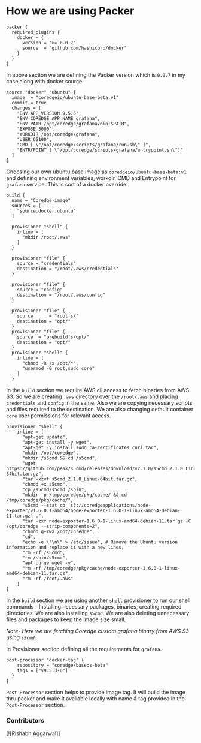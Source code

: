 # How we are using Packer

```hcl
packer {
  required_plugins {
    docker = {
      version = ">= 0.0.7"
      source  = "github.com/hashicorp/docker"
    }
  }
}
```
In above section we are defining the Packer version which is `0.0.7` in my case along with docker source.

```hcl
source "docker" "ubuntu" {
  image  = "coredgeio/ubuntu-base-beta:v1"
  commit = true
  changes = [
    "ENV APP_VERSION 9.5.3",
    "ENV COREDGE_APP_NAME grafana",
    "ENV PATH /opt/coredge/grafana/bin:$PATH",
    "EXPOSE 3000",
    "WORKDIR /opt/coredge/grafana",
    "USER 65100",
    "CMD [ \"/opt/coredge/scripts/grafana/run.sh\" ]",
    "ENTRYPOINT [ \"/opt/coredge/scripts/grafana/entrypoint.sh\"]"
  ]
}
```

Choosing our own ubuntu base image as `coredgeio/ubuntu-base-beta:v1` and defining environment variables, workdir, CMD and Entrypoint for `grafana` service. This is sort of a docker override.

```hcl
build {
  name = "Coredge-image"
  sources = [
    "source.docker.ubuntu"
  ]

  provisioner "shell" {
    inline = [
      "mkdir /root/.aws"
    ]
  }

  provisioner "file" {
    source = "credentials"
    destination = "/root/.aws/credentials"
  }

  provisioner "file" {
    source = "config"
    destination = "/root/.aws/config"
  }

  provisioner "file" {
    source      = "rootfs/"
    destination = "opt/"
  }
  provisioner "file" {
    source  = "prebuildfs/opt/"
    destination = "opt/"
  }
  provisioner "shell" {
    inline = [
      "chmod -R +x /opt/*",
      "usermod -G root,sudo core"
    ]
  }
```
In the `build` section we require AWS cli access to fetch binaries from AWS S3. So we are creating `.aws` directory over the `/root/.aws` and placing `credentials` and `config` in the same.
Also we are copying necessary scripts and files required to the destination. We are also changing default container `core` user permissions for relevant access.

```hcl
provisioner "shell" {
    inline = [
      "apt-get update",
      "apt-get install -y wget",
      "apt-get -y install sudo ca-certificates curl tar",
      "mkdir /opt/coredge",
      "mkdir /s5cmd && cd /s5cmd",
      "wget https://github.com/peak/s5cmd/releases/download/v2.1.0/s5cmd_2.1.0_Linux-64bit.tar.gz",
      "tar -xzvf s5cmd_2.1.0_Linux-64bit.tar.gz",
      "chmod +x s5cmd",
      "cp /s5cmd/s5cmd /sbin",
      "mkdir -p /tmp/coredge/pkg/cache/ && cd /tmp/coredge/pkg/cache/",
      "s5cmd --stat cp 's3://coredgeapplications/node-exporter/v1.6.0.1-amd64/node-exporter-1.6.0-1-linux-amd64-debian-11.tar.gz' .",
      "tar -zxf node-exporter-1.6.0-1-linux-amd64-debian-11.tar.gz -C /opt/coredge --strip-components=2",
      "chmod g+rwX /opt/coredge",
      "cd",
      "echo -e \"\n\" > /etc/issue", # Remove the Ubuntu version information and replace it with a new lines,
      "rm -rf /s5cmd",
      "rm /sbin/s5cmd",
      "apt purge wget -y",
      "rm -rf /tmp/coredge/pkg/cache/node-exporter-1.6.0-1-linux-amd64-debian-11.tar.gz",
      "rm -rf /root/.aws"
    ]
}
```
In the `build` section we are using another `shell` provisioner to run our shell commands - Installing necessary packages, binaries, creating required directories. We are also installing `s5cmd`. We are also deleting unnecessary files and packages to keep the image size small. 

*Note-* *Here we are fetching Coredge custom grafana binary from AWS S3 using `s5cmd`.*

In Provisioner section defining all the requirements for `grafana`.

```hcl
post-processor "docker-tag" {
    repository = "coredge/baseos-beta"
    tags = ["v9.5.3-0"]
  }
}
```
`Post-Processor` section helps to provide image tag. It will build the image thru packer and make it available locally with name & tag provided in the `Post-Processor` section.


### Contributors
[![Rishabh Aggarwal]]

